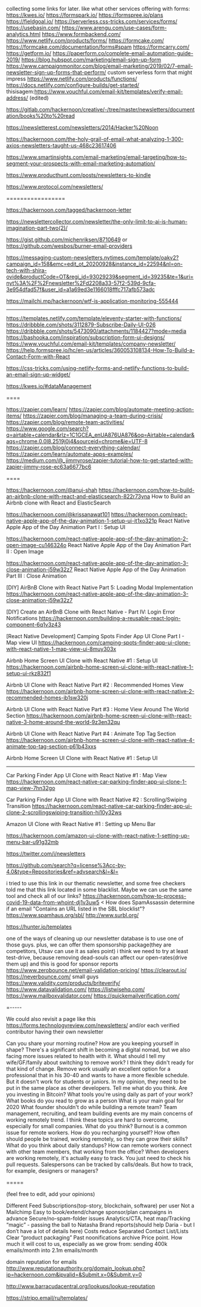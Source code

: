 collecting some links for later. like what other services offering with forms:
https://kwes.io/
https://formspark.io/
https://formspree.io/plans
https://fieldgoal.io/
https://serverless.css-tricks.com/services/forms/
https://usebasin.com/
https://www.arengu.com/use-cases/form-analytics.html
https://www.formbackend.com/
https://www.netlify.com/products/forms/
https://formcake.com/
https://formcake.com/documentation/forms#spam
https://formcarry.com/
https://getform.io/
https://paperform.co/complete-email-automation-guide-2019/
https://blog.hubspot.com/marketing/email-sign-up-form
https://www.campaignmonitor.com/blog/email-marketing/2019/02/7-email-newsletter-sign-up-forms-that-perform/
custom serverless form that might impress
https://www.netlify.com/products/functions/
https://docs.netlify.com/configure-builds/get-started/
thisisagem:https://www.vouchful.com/email-kit/templates/verify-email-address/ (edited) 

https://gitlab.com/hackernoon/creative/-/tree/master/newsletters/documentation/books%20to%20read


https://newsletterest.com/newsletters/2014/Hacker%20Noon


https://hackernoon.com/the-holy-grail-of-email-what-analyzing-1-300-axios-newsletters-taught-us-468c23617406


https://www.smartinsights.com/email-marketing/email-targeting/how-to-segment-your-prospects-with-email-marketing-automation/

https://www.producthunt.com/posts/newsletters-to-kindle



https://www.protocol.com/newsletters/



=================

https://hackernoon.com/tagged/hackernoon-letter




https://newslettercollector.com/newsletter/the-only-limit-to-ai-is-human-imagination-part-two(2)/



https://gist.github.com/michenriksen/8710649 or https://github.com/wesbos/burner-email-providers



https://messaging-custom-newsletters.nytimes.com/template/oakv2?campaign_id=158&emc=edit_ot_20200928&instance_id=22594&nl=on-tech-with-shira-ovide&productCode=OT&regi_id=93029239&segment_id=39235&te=1&uri=nyt%3A%2F%2Fnewsletter%2Fd2208a33-57f2-539d-9cfa-3e954dfad57f&user_id=a1a69ed3e1166018fffc717afb573adc




https://mailchi.mp/hackernoon/wtf-is-application-monitoring-555444


----

https://templates.netlify.com/template/eleventy-starter-with-functions/
https://dribbble.com/shots/3112879-Subscribe-Daily-UI-026
https://dribbble.com/shots/5473090/attachments/1184427?mode=media
https://bashooka.com/inspiration/subscription-form-ui-designs/
https://www.vouchful.com/email-kit/templates/company-newsletter/
https://help.formspree.io/hc/en-us/articles/360053108134-How-To-Build-a-Contact-Form-with-React


https://css-tricks.com/using-netlify-forms-and-netlify-functions-to-build-an-email-sign-up-widget/


https://kwes.io/#dataManagement



====


https://zapier.com/learn/
https://zapier.com/blog/automate-meeting-action-items/
https://zapier.com/blog/managing-a-team-during-crisis/
https://zapier.com/blog/remote-team-activities/
https://www.google.com/search?q=airtable+calendar&rlz=1C1GCEA_enUA876UA876&oq=Airtable+calendar&aqs=chrome.0.0l8.2519j0j4&sourceid=chrome&ie=UTF-8
https://zapier.com/blog/connect-everything-calendar/
https://zapier.com/learn/automate-apps-examples/
https://medium.com/@_jimmyrose/zapier-tutorial-how-to-get-started-with-zapier-jimmy-rose-ec63a6677bc6

====


https://hackernoon.com/@anuj-shah
https://hackernoon.com/how-to-build-an-airbnb-clone-with-react-and-elasticsearch-822r73yna
How to Build an Airbnb clone with React and ElasticSearch

https://hackernoon.com/@krissanawat101
https://hackernoon.com/react-native-apple-app-of-the-day-animation-1-setup-ui-it1xo321p
React Native Apple App of the Day Animation Part I : Setup UI

https://hackernoon.com/react-native-apple-app-of-the-day-animation-2-open-image-cu146324o
React Native Apple App of the Day Animation Part II : Open Image

https://hackernoon.com/react-native-apple-app-of-the-day-animation-3-close-animation-j59w32z7
React Native Apple App of the Day Animation Part III : Close Animation



[DIY] AirBnB Clone with React Native Part 5: Loading Modal Implementation
https://hackernoon.com/react-native-apple-app-of-the-day-animation-3-close-animation-j59w32z7

[DIY] Create an AirBnB Clone with React Native - Part IV: Login Error Notifications
https://hackernoon.com/building-a-reusable-react-login-component-6q1v3z43

[React Native Development] Camping Spots Finder App UI Clone Part I - Map view UI
https://hackernoon.com/camping-spots-finder-app-ui-clone-with-react-native-1-map-view-ui-8muy303x

Airbnb Home Screen UI Clone with React Native #1 : Setup UI
https://hackernoon.com/airbnb-home-screen-ui-clone-with-react-native-1-setup-ui-rkz832f1

Airbnb UI Clone with React Native Part #2 : Recommended Homes View
https://hackernoon.com/airbnb-home-screen-ui-clone-with-react-native-2-recommended-homes-ib1sw320j

Airbnb UI Clone with React Native Part #3 : Home View Around The World Section
https://hackernoon.com/airbnb-home-screen-ui-clone-with-react-native-3-home-around-the-world-9z3en32qu

Airbnb UI Clone with React Native Part #4 : Animate Top Tag Section
https://hackernoon.com/airbnb-home-screen-ui-clone-with-react-native-4-animate-top-tag-section-p61b43xxs


Airbnb Home Screen UI Clone with React Native #1 : Setup UI

---
Car Parking Finder App UI Clone with React Native #1 : Map View
https://hackernoon.com/react-native-car-parking-finder-app-ui-clone-1-map-view-7hn32go

Car Parking Finder App UI Clone with React Native #2 : Scrolling/Swiping Transition
https://hackernoon.com/react-native-car-parking-finder-app-ui-clone-2-scrollingswiping-transition-hi10y32ws


Amazon UI Clone with React Native #1 : Setting up Menu Bar

https://hackernoon.com/amazon-ui-clone-with-react-native-1-setting-up-menu-bar-u91g32mb


https://twitter.com/i/newsletters

https://github.com/search?q=license%3Acc-by-4.0&type=Repositories&ref=advsearch&l=&l=


i tried to use this link in our thematic newsletter, and some free checkers told me that this link located in some blacklist.
Maybe we can use the same tool and check all of our links?
https://hackernoon.com/how-to-process-covid-19-data-from-whoint-dj1v3uw5
< How does SpamAssassin determine if an email "Contains an URL listed in the SBL blocklist"?
https://www.spamhaus.org/sbl/
http://www.surbl.org/

https://hunter.io/templates


one of the ways of cleaning up our newsletter database is to use one of those guys.
plus, we can offer them sponsorship package(they are competitors, Utsav can use it as sales point)
i think we need to try at least test-drive, because removing dead-souls can affect our open-rates(drive them up) and this is good for sponsor reports
https://www.zerobounce.net/email-validation-pricing/
https://clearout.io/
https://neverbounce.com/
small guys
https://www.validity.com/products/briteverify/
https://www.datavalidation.com/
https://listwisehq.com/
https://www.mailboxvalidator.com/
https://quickemailverification.com/


=-----


We could also revisit a page like this https://forms.technologyreview.com/newsletters/ and/or each verified contributor having their own newsletter



Can you share your morning routine? How are you keeping yourself in shape?
There's a significant shift in becoming a digital nomad, but we also facing more issues related to health with it.
What should I tell my wife/GF/family about switching to remove work?
I think they didn't ready for that kind of change.
Remove work usually an excellent option for a professional that in his 30-40 and wants to have a more flexible schedule.
But it doesn't work for students or juniors. In my opinion, they need to be put in the same place as other developers. Tell me what do you think.
Are you investing in Bitcoin?
What tools you're using daily as part of your work?
What books do you read to grow as a person
What is your main goal for 2020
What founder shouldn't do while building a remote team?
Team management, recruiting, and team building events are my main concerns of working remotely trend.
I think these topics are hard to overcome, especially for small companies. What do you think?
Burnout is a common issue for remote workers. How do you recharging yourself?
How often should people be trained, working remotely, so they can grow their skills?
What do you think about daily standups? How can remote workers connect with other team members, that working from the office?
When developers are working remotely, it's actually easy to track. You just need to check his pull requests. Salespersons can be tracked by calls/deals. But how to track, for example, designers or managers?



=====


(feel free to edit, add your opinions)

Different Feed Subscriptions(top-story, blockchain, software) per user
Not a Mailchimp
Easy to book/extend/change sponsor/plan campaigns in advance
Secure/no-spam-folder issues
Analytics/CTA, heat map/Tracking “magic” - passing the ball to Natasha
Brand reports(should help Daria - but I don’t have a lot of details here)
Costs reduce
Separated Contact List/Lists
Clear “product packaging”
Past noonifications archive
Price point. How much it will cost to us, especially as we grow from: sending 400k emails/month into 2.1m emails/month


domain reputation for emails
http://www.reputationauthority.org/domain_lookup.php?ip=hackernoon.com&ipvalid=&Submit.x=0&Submit.y=0

http://www.barracudacentral.org/lookups/lookup-reputation



https://stripo.email/ru/templates/
